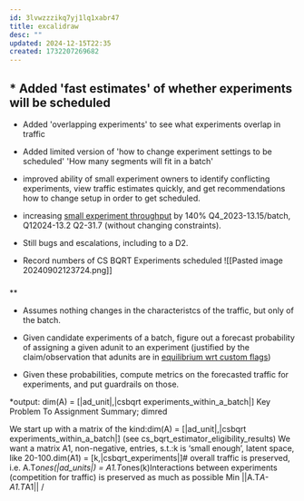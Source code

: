 ```yaml
---
id: 3lvwzzzikq7yj1lq1xabr47
title: excalidraw
desc: ""
updated: 2024-12-15T22:35
created: 1732207269682
---
```

## *  Added 'fast estimates' of whether experiments will be scheduled
* Added 'overlapping experiments' to see what experiments overlap in traffic
* Added limited version of 'how to change experiment settings to be scheduled'  'How many segments will fit in a batch'
*  improved ability of small experiment owners to identify conflicting experiments, view traffic estimates quickly, and get recommendations how to change setup in order to get scheduled.  

* increasing [small experiment throughput](https://fburl.com/daiquery/4n90bmhi) by 140% Q4_2023-13.15/batch, Q12024-13.2 Q2-31.7 (without changing constraints).
*  Still bugs and escalations, including to a D2.
* Record numbers of CS BQRT Experiments scheduled 
  ![[Pasted image 20240902123724.png]]

### 
**

- Assumes nothing changes in the characteristcs of the traffic, but only of the batch. 
- Given candidate experiments of a batch, figure out a forecast probability of assigning a given adunit to an experiment (justified by the claim/observation that adunits are in [equilibrium wrt custom flags](https://docs.google.com/document/d/1LZzI4-iJ04iEJ32xkUsN_FHwFzM01YdNXFmihcGkRIc/edit#heading=h.wdne1s81v88t)) 
    
- Given these probabilities, compute metrics on the forecasted traffic for experiments, and put guardrails on those.
    

*output: dim(A) = [|ad_unit|,|csbqrt experiments_within_a_batch|] 
Key Problem To Assignment Summary; dimred


We start up with a matrix of the kind:dim(A) = [|ad_unit|,|csbqrt experiments_within_a_batch|] (see cs_bqrt_estimator_eligibility_results)
We want a matrix A1, non-negative, entries, s.t.:k is ‘small enough’, latent space, like 20-100.dim(A1) = [k,|csbqrt_experiments|]# overall traffic is preserved, i.e.
A.T*ones(|ad_units|) = A1.T*ones(k)Interactions between experiments (competition for traffic) is preserved as much as possible
Min ||A.T*A-A1.T*A1||
/

### 
